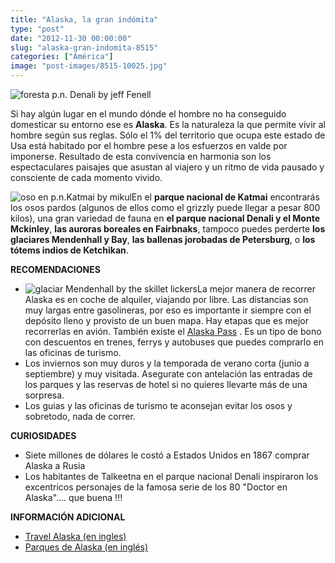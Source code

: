 ```yaml
---
title: "Alaska, la gran indómita"
type: "post"
date: "2012-11-30 00:00:00"
slug: "alaska-gran-indomita-8515"
categories: ["América"]
image: "post-images/8515-10025.jpg"
---
```


 ![foresta p.n. Denali by jeff Fenell](post-images/8515-10025.jpg "foresta p.n. Denali by jeff Fenell")

 Si hay algún lugar en el mundo dónde el hombre no ha conseguido domesticar su entorno ese es **Alaska**. Es la naturaleza la que permite vivir al hombre según sus reglas. Sólo el 1% del territorio que ocupa este estado de Usa está habitado por el hombre pese a los esfuerzos en valde por imponerse. Resultado de esta convivencia en harmonia son los espectaculares paisajes que asustan al viajero y un ritmo de vida pausado y consciente de cada momento vivido.

 ![oso en p.n.Katmai by mikul](post-images/8515-10027.jpg "oso en p.n.Katmai by mikul")En el **parque nacional de Katmai** encontrarás los osos pardos (algunos de ellos como el grizzly puede llegar a pesar 800 kilos), una gran variedad de fauna en **el parque nacional Denali y el Monte Mckinley**, **las auroras boreales en Fairbnaks**, tampoco puedes perderte **los glaciares Mendenhall y Bay**, **las ballenas jorobadas de Petersburg**, o **los tótems indios de Ketchikan**.

 **RECOMENDACIONES**

- ![glaciar Mendenhall by the skillet lickers](post-images/8515-10026.jpg "glaciar Mendenhall by the skillet lickers")La mejor manera de recorrer Alaska es en coche de alquiler, viajando por libre. Las distancias son muy largas entre gasolineras, por eso es importante ir siempre con el depósito lleno y provisto de un buen mapa. Hay etapas que es mejor recorrerlas en avión. También existe el [Alaska Pass](http://www.akmhs.com) . Es un tipo de bono con descuentos en trenes, ferrys y autobuses que puedes comprarlo en las oficinas de turismo.
- Los inviernos son muy duros y la temporada de verano corta (junio a septiembre) y muy visitada. Asegurate con antelación las entradas de los parques y las reservas de hotel si no quieres llevarte más de una sorpresa.
- Los guias y las oficinas de turismo te aconsejan evitar los osos y sobretodo, nada de correr.

 **CURIOSIDADES**

- Siete millones de dólares le costó a Estados Unidos en 1867 comprar Alaska a Rusia
- Los habitantes de Talkeetna en el parque nacional Denali inspiraron los excentricos personajes de la famosa serie de los 80 "Doctor en Alaska".... que buena !!!

 **INFORMACIÓN ADICIONAL**

- [Travel Alaska (en ingles)  ](http://www.travelalaska.com/)
- [Parques de Alaska (en inglés)](http://www.alaskastateparks.org/)